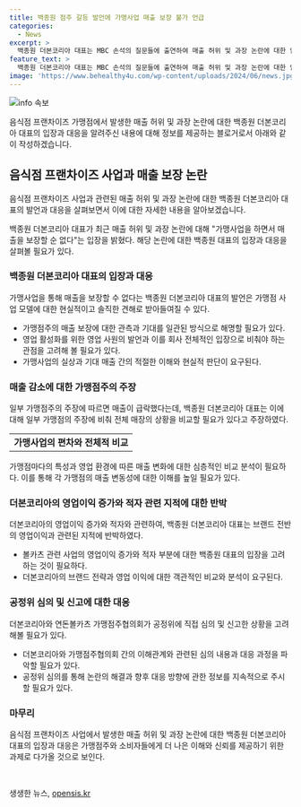 ```yaml
---
title: 백종원 점주 갈등 발언에 가맹사업 매출 보장 불가 언급
categories:
  - News
excerpt: >
  백종원 더본코리아 대표는 MBC 손석의 질문들에 출연하여 매출 허위 및 과장 논란에 대한 입장을 밝혔다. 해당 논란에 대해 곤혹스러움을 토로하며, 가맹사업의 매출을 보장할 순 없다는 입장을 강조했다. 또한, 논란된 매출 부분에 대한 반박과 가맹점의 손해와 회사의 이익에 대한 설명을 했다. 이에 더본코리아는 공정위에 당장 녹취록을 공개하기 어렵다며 심의를 요청하고, 가맹점주협의회는 가맹사업법 위반 혐의로 공정위에 신고했다.
feature_text: >
  백종원 더본코리아 대표는 MBC 손석의 질문들에 출연하여 매출 허위 및 과장 논란에 대한 입장을 밝혔다. 해당 논란에 대해 곤혹스러움을 토로하며, 가맹사업의 매출을 보장할 순 없다는 입장을 강조했다. 또한, 논란된 매출 부분에 대한 반박과 가맹점의 손해와 회사의 이익에 대한 설명을 했다. 이에 더본코리아는 공정위에 당장 녹취록을 공개하기 어렵다며 심의를 요청하고, 가맹점주협의회는 가맹사업법 위반 혐의로 공정위에 신고했다.
image: 'https://www.behealthy4u.com/wp-content/uploads/2024/06/news.jpg'
---
```


<p><img src="https://www.behealthy4u.com/wp-content/uploads/2024/06/news.jpg" alt="info 속보" /></p>

<p>음식점 프랜차이즈 가맹점에서 발생한 매출 허위 및 과장 논란에 대한 백종원 더본코리아 대표의 입장과 대응을 알려주신 내용에 대해 정보를 제공하는 블로거로서 아래와 같이 작성하겠습니다.</p>

<h2 data-ke-size="size26">음식점 프랜차이즈 사업과 매출 보장 논란</h2>

<p>음식점 프랜차이즈 사업과 관련된 매출 허위 및 과장 논란에 대한 백종원 더본코리아 대표의 발언과 대응을 살펴보면서 이에 대한 자세한 내용을 알아보겠습니다.</p>

<p data-ke-size="size16">백종원 더본코리아 대표가 최근 매출 허위 및 과장 논란에 대해 "가맹사업을 하면서 매출을 보장할 순 없다"는 입장을 밝혔다. 해당 논란에 대한 백종원 대표의 입장과 대응을 살펴볼 필요가 있다.</p>

<h3>백종원 더본코리아 대표의 입장과 대응</h3>

<p>가맹사업을 통해 매출을 보장할 수 없다는 백종원 더본코리아 대표의 발언은 가맹점 사업 모델에 대한 현실적이고 솔직한 견해로 받아들여질 수 있다.</p>

<ul>
  <li>가맹점주의 매출 보장에 대한 관측과 기대를 일관된 방식으로 해명할 필요가 있다.</li>
  <li>영업 활성화를 위한 영업 사원의 발언과 이를 회사 전체적인 입장으로 비춰야 하는 관점을 고려해 볼 필요가 있다.</li>
  <li>가맹사업의 실상과 기대 매출 간의 적절한 이해와 현실적 판단이 요구된다.</li>
</ul>

<h3>매출 감소에 대한 가맹점주의 주장</h3>

<p>일부 가맹점주의 주장에 따르면 매출이 급락했다는데, 백종원 더본코리아 대표는 이에 대해 일부 가맹점의 주장에 비춰 전체 매장의 상황을 비교할 필요가 있다고 주장하였다.</p>

<table style="width: 100%;">
<tbody>
<tr>
<td style="text-align: center; height: 17px;"><b>가맹사업의 편차와 전체적 비교</b></td>
</tr>
</tbody>
</table>

<p data-ke-size="size16">가맹점마다의 특성과 영업 환경에 따른 매출 변화에 대한 심층적인 비교 분석이 필요하다. 이를 통해 각 가맹점의 매출 변동성에 대한 이해를 높일 필요가 있다.</p>

<h3>더본코리아의 영업이익 증가와 적자 관련 지적에 대한 반박</h3>

<p>더본코리아의 영업이익 증가와 적자와 관련하여, 백종원 더본코리아 대표는 브랜드 전반의 영업이익과 관련된 지적에 반박하였다.</p>

<ul>
  <li>볼카츠 관련 사업의 영업이익 증가와 적자 부분에 대한 백종원 대표의 입장을 고려하는 것이 필요하다.</li>
  <li>더본코리아의 브랜드 전략과 영업 이익에 대한 객관적인 비교와 분석이 요구된다.</li>
</ul>

<h3>공정위 심의 및 신고에 대한 대응</h3>

<p>더본코리아와 연돈볼카츠 가맹점주협의회가 공정위에 직접 심의 및 신고한 상황을 고려해볼 필요가 있다.</p>

<ul>
  <li>더본코리아와 가맹점주협의회 간의 이해관계와 관련된 심의 내용과 대응 과정을 파악할 필요가 있다.</li>
  <li>공정위 심의를 통해 논란의 해결과 향후 대응 방향에 관한 정보를 지속적으로 주시할 필요가 있다.</li>
</ul>

<h3>마무리</h3>

<p>음식점 프랜차이즈 사업에서 발생한 매출 허위 및 과장 논란에 대한 백종원 더본코리아 대표의 입장과 대응은 가맹점주와 소비자들에게 더 나은 이해와 신뢰를 제공하기 위한 과제로 다가올 것으로 보인다.</p>

<p data-ke-size="size16">&nbsp;</p>
생생한 뉴스, <a href="https://opensis.kr" rel="dofollow">opensis.kr</a>


